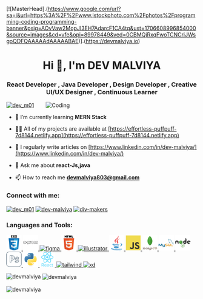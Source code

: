[![MasterHead].(https://www.google.com/url?sa=i&url=https%3A%2F%2Fwww.istockphoto.com%2Fphotos%2Fprogramming-coding-programming-banner&psig=AOvVaw2MopJI3EH7AdarcF1CA4tq&ust=1706608996854000&source=images&cd=vfe&opi=89978449&ved=0CBMQjRxqFwoTCNCriJWsgoQDFQAAAAAdAAAAABAE)].(https://devmalviya.io)
<h1 align="center">Hi 👋, I'm DEV MALVIYA</h1>
<h3 align="center">React Developer , Java Developer , Design Developer , Creative UI/UX Designer , Continuous Learner</h3>
<img align="right" alt="Coding" width="400" src="https://www.freepik.com/free-vector/hand-drawn-neuroeducation-illustration_81387388.htm#fromView=search&term=learning&track=sph&regularType=vector&page=1&position=7&uuid=eb7cc1e1-a6cb-4f5e-9dfb-ca37052acf65" >

<p align="left"> <a href="https://twitter.com/dev_m01" target="blank"><img src="https://img.shields.io/twitter/follow/dev_m01?logo=twitter&style=for-the-badge" alt="dev_m01" /></a> </p>

- 🌱 I’m currently learning **MERN Stack**

- 👨‍💻 All of my projects are available at [https://effortless-puffpuff-7d8144.netlify.app](https://effortless-puffpuff-7d8144.netlify.app)

- 📝 I regularly write articles on [https://www.linkedin.com/in/dev-malviya/](https://www.linkedin.com/in/dev-malviya/)

- 💬 Ask me about **react-Js,java**

- 📫 How to reach me **devmalviya803@gmail.com**

<h3 align="left">Connect with me:</h3>
<p align="left">
<a href="https://twitter.com/dev_m01" target="blank"><img align="center" src="https://raw.githubusercontent.com/rahuldkjain/github-profile-readme-generator/master/src/images/icons/Social/twitter.svg" alt="dev_m01" height="30" width="40" /></a>
<a href="https://linkedin.com/in/dev-malviya" target="blank"><img align="center" src="https://raw.githubusercontent.com/rahuldkjain/github-profile-readme-generator/master/src/images/icons/Social/linked-in-alt.svg" alt="dev-malviya" height="30" width="40" /></a>
<a href="https://dribbble.com/div-makers" target="blank"><img align="center" src="https://raw.githubusercontent.com/rahuldkjain/github-profile-readme-generator/master/src/images/icons/Social/dribbble.svg" alt="div-makers" height="30" width="40" /></a>
</p>

<h3 align="left">Languages and Tools:</h3>
<p align="left"> <a href="https://www.w3schools.com/css/" target="_blank" rel="noreferrer"> <img src="https://raw.githubusercontent.com/devicons/devicon/master/icons/css3/css3-original-wordmark.svg" alt="css3" width="40" height="40"/> </a> <a href="https://expressjs.com" target="_blank" rel="noreferrer"> <img src="https://raw.githubusercontent.com/devicons/devicon/master/icons/express/express-original-wordmark.svg" alt="express" width="40" height="40"/> </a> <a href="https://www.figma.com/" target="_blank" rel="noreferrer"> <img src="https://www.vectorlogo.zone/logos/figma/figma-icon.svg" alt="figma" width="40" height="40"/> </a> <a href="https://www.w3.org/html/" target="_blank" rel="noreferrer"> <img src="https://raw.githubusercontent.com/devicons/devicon/master/icons/html5/html5-original-wordmark.svg" alt="html5" width="40" height="40"/> </a> <a href="https://www.adobe.com/in/products/illustrator.html" target="_blank" rel="noreferrer"> <img src="https://www.vectorlogo.zone/logos/adobe_illustrator/adobe_illustrator-icon.svg" alt="illustrator" width="40" height="40"/> </a> <a href="https://www.java.com" target="_blank" rel="noreferrer"> <img src="https://raw.githubusercontent.com/devicons/devicon/master/icons/java/java-original.svg" alt="java" width="40" height="40"/> </a> <a href="https://developer.mozilla.org/en-US/docs/Web/JavaScript" target="_blank" rel="noreferrer"> <img src="https://raw.githubusercontent.com/devicons/devicon/master/icons/javascript/javascript-original.svg" alt="javascript" width="40" height="40"/> </a> <a href="https://www.mongodb.com/" target="_blank" rel="noreferrer"> <img src="https://raw.githubusercontent.com/devicons/devicon/master/icons/mongodb/mongodb-original-wordmark.svg" alt="mongodb" width="40" height="40"/> </a> <a href="https://www.mysql.com/" target="_blank" rel="noreferrer"> <img src="https://raw.githubusercontent.com/devicons/devicon/master/icons/mysql/mysql-original-wordmark.svg" alt="mysql" width="40" height="40"/> </a> <a href="https://nodejs.org" target="_blank" rel="noreferrer"> <img src="https://raw.githubusercontent.com/devicons/devicon/master/icons/nodejs/nodejs-original-wordmark.svg" alt="nodejs" width="40" height="40"/> </a> <a href="https://www.photoshop.com/en" target="_blank" rel="noreferrer"> <img src="https://raw.githubusercontent.com/devicons/devicon/master/icons/photoshop/photoshop-line.svg" alt="photoshop" width="40" height="40"/> </a> <a href="https://www.python.org" target="_blank" rel="noreferrer"> <img src="https://raw.githubusercontent.com/devicons/devicon/master/icons/python/python-original.svg" alt="python" width="40" height="40"/> </a> <a href="https://reactjs.org/" target="_blank" rel="noreferrer"> <img src="https://raw.githubusercontent.com/devicons/devicon/master/icons/react/react-original-wordmark.svg" alt="react" width="40" height="40"/> </a> <a href="https://tailwindcss.com/" target="_blank" rel="noreferrer"> <img src="https://www.vectorlogo.zone/logos/tailwindcss/tailwindcss-icon.svg" alt="tailwind" width="40" height="40"/> </a> <a href="https://www.adobe.com/products/xd.html" target="_blank" rel="noreferrer"> <img src="https://cdn.worldvectorlogo.com/logos/adobe-xd.svg" alt="xd" width="40" height="40"/> </a> </p>

<p><img align="left" src="https://github-readme-stats.vercel.app/api/top-langs?username=devmalviya&show_icons=true&locale=en&layout=compact" alt="devmalviya" /></p>

<p>&nbsp;<img align="center" src="https://github-readme-stats.vercel.app/api?username=devmalviya&show_icons=true&locale=en" alt="devmalviya" /></p>

<p><img align="center" src="https://github-readme-streak-stats.herokuapp.com/?user=devmalviya&" alt="devmalviya" /></p>
